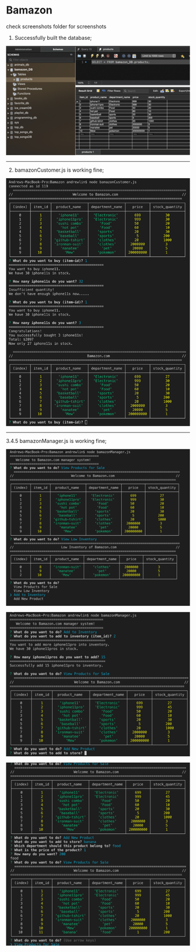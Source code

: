 # Bamazon

check screenshots folder for screenshots

1. Successfully built the database;


![Image description](screenshot/1.png)

------------------------------------------------------------


2. bamazonCustomer.js is working fine;

![Image description](screenshot/2.png)

------------------------------------------------------------

3.4.5 bamazonManager.js is working fine;

![Image description](screenshot/3.png)

![Image description](screenshot/4.png)

![Image description](screenshot/5.png)
